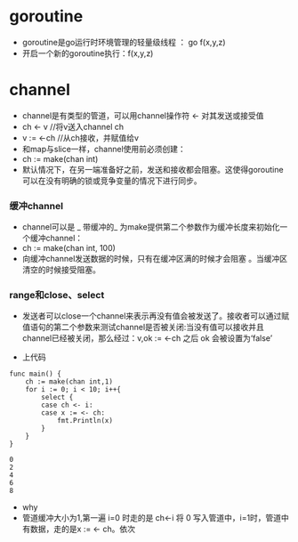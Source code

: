 # goroutine
* goroutine是go运行时环境管理的轻量级线程 ： go f(x,y,z)
* 开启一个新的goroutine执行：f(x,y,z)

# channel
* channel是有类型的管道，可以用channel操作符 <- 对其发送或接受值
* ch <- v  //将v送入channel ch
* v := <-ch //从ch接收，并赋值给v
* 和map与slice一样，channel使用前必须创建：
* ch := make(chan int)
* 默认情况下，在另一端准备好之前，发送和接收都会阻塞。这使得goroutine可以在没有明确的锁或竞争变量的情况下进行同步。
###  缓冲channel
* channel可以是 _ 带缓冲的_  为make提供第二个参数作为缓冲长度来初始化一个缓冲channel：
* ch := make(chan int, 100)
* 向缓冲channel发送数据的时候，只有在缓冲区满的时候才会阻塞	。当缓冲区清空的时候接受阻塞。

### range和close、select
* 发送者可以close一个channel来表示再没有值会被发送了。接收者可以通过赋值语句的第二个参数来测试channel是否被关闭:当没有值可以接收并且channel已经被关闭，那么经过：v,ok := <-ch 之后 ok 会被设置为‘false’

* 上代码
```
func main() {
    ch := make(chan int,1)
    for i := 0; i < 10; i++{
        select {
        case ch <- i:
        case x := <- ch:
            fmt.Println(x)
        }
    }
}

0
2
4
6
8
```
* why
* 管道缓冲大小为1,第一遍 i=0 时走的是 ch<-i 将 0 写入管道中，i=1时，管道中有数据，走的是x := <- ch。依次

